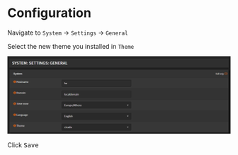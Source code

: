 # Configuration

Navigate to `System` -> `Settings` -> `General`

Select the new theme you installed in `Theme`

![theme-configure](img/theme-configure.png)

Click <kbd>Save</kbd>
